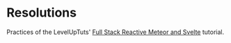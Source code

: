 # Resolutions

Practices of the LevelUpTuts' [Full Stack Reactive Meteor and Svelte](https://www.youtube.com/watch?v=Qc4dglMX7fw) tutorial.
